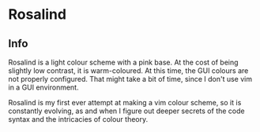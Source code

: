 # Rosalind 

## Info

Rosalind is a light colour scheme with a pink base. 
At the cost of being slightly low contrast, it is warm-coloured.
At this time, the GUI colours are not properly configured.
That might take a bit of time, since I don't use vim in a GUI environment.

Rosalind is my first ever attempt at making a vim colour scheme, so it is constantly evolving, as and when I figure out deeper secrets of the code syntax and the intricacies of colour theory.
